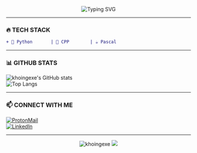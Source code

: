 <div align="center">
  <img src="https://readme-typing-svg.demolab.com?font=Fira+Code&pause=1000&color=00F72D&width=435&lines=khoing.exe+IS+ONLINE+%F0%9F%94%A5;FULL-STACK+DEVELOPER+%F0%9F%92%BB;TECH+ENTHUSIAST+%E2%9A%99%EF%B8%8F" alt="Typing SVG" />
</div>

---

### **🔥 TECH STACK**  
```diff
+ 🐍 Python       | 🦀 CPP        | ☕ Pascal  
```

---

### **📊 GITHUB STATS**  
![khoingexe's GitHub stats](https://github-readme-stats.vercel.app/api?username=khoingexe&show_icons=true&theme=radical)  
![Top Langs](https://github-readme-stats.vercel.app/api/top-langs/?username=khoingexe&layout=compact&theme=radical)  

---

### **📫 CONNECT WITH ME**  
[![ProtonMail](https://img.shields.io/badge/Email-khoing.exe@proton.me-8B89CC?style=flat&logo=protonmail)](mailto:khoing.exe@proton.me)  
[![LinkedIn](https://img.shields.io/badge/LinkedIn-Khoi_Nguyen-0077B5?style=flat&logo=linkedin)]([https://linkedin.com/in/yourprofile](https://www.linkedin.com/in/khoi-nguyen-minh-b3b5a1358/))  

---

<div align="center">
  <img src="https://komarev.com/ghpvc/?username=khoingexe&label=PROFILE+VIEWS&color=blueviolet&style=flat" alt="khoingexe" />  
  <img src="https://img.shields.io/badge/System-Status%3A%20OPERATIONAL-brightgreen" />  
</div>
